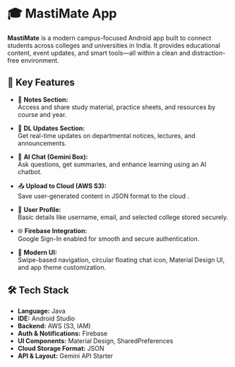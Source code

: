 # 🎓 MastiMate App

**MastiMate** is a modern campus-focused Android app built to connect students across colleges and universities in India.
It provides educational content, event updates, and smart tools—all within a clean and distraction-free environment.

## 🌟 Key Features

- 📝 **Notes Section:**  
  Access and share study material, practice sheets, and resources by course and year.

- 📢 **DL Updates Section:**  
  Get real-time updates on departmental notices, lectures, and announcements.

- 🤖 **AI Chat (Gemini Box):**  
  Ask questions, get summaries, and enhance learning using an AI chatbot.

- 📤 **Upload to Cloud (AWS S3):**  
  Save user-generated content in JSON format to the cloud .

- 👤 **User Profile:**  
  Basic details like username, email, and selected college stored securely.

- 🌐 **Firebase Integration:**  
  Google Sign-In enabled for smooth and secure authentication.

- 🎨 **Modern UI:**  
  Swipe-based navigation, circular floating chat icon, Material Design UI, and app theme customization.

## 🛠️ Tech Stack

- **Language:** Java  
- **IDE:** Android Studio  
- **Backend:** AWS (S3, IAM)  
- **Auth & Notifications:** Firebase  
- **UI Components:** Material Design, SharedPreferences  
- **Cloud Storage Format:** JSON  
- **API & Layout:** Gemini API Starter 

